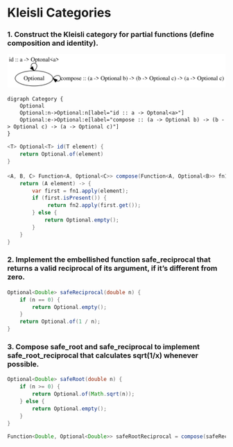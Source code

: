 # Kleisli Categories
### 1. Construct the Kleisli category for partial functions (define composition and identity).
![Graphviz output. Source code is listed in below in plaintext.](1.svg)
```graphviz
digraph Category {
	Optional
	Optional:n->Optional:n[label="id :: a -> Optonal<a>"]
	Optional:e->Optional:e[label="compose :: (a -> Optional b) -> (b -> Optional c) -> (a -> Optional c)"]
}
```

```java
<T> Optional<T> id(T element) {
	return Optional.of(element)
}

<A, B, C> Function<A, Optional<C>> compose(Function<A, Optional<B>> fn1, Function<B, Optional<C>> fn2) {
	return (A element) -> {
		var first = fn1.apply(element);
		if (first.isPresent()) {
			 return fn2.apply(first.get());
		} else {
			return Optional.empty();
		}
	}
}
```

### 2. Implement the embellished function safe_reciprocal that returns a valid reciprocal of its argument, if it’s different from zero.
```java
Optional<Double> safeReciprocal(double n) {
	if (n == 0) {
		return Optional.empty();
	}
	return Optional.of(1 / n);
}
```

### 3. Compose safe_root and safe_reciprocal to implement safe_root_reciprocal that calculates sqrt(1/x) whenever possible.
```java
Optional<Double> safeRoot(double n) {
	if (n >= 0) {
		return Optional.of(Math.sqrt(n));
	} else {
		return Optional.empty();
	}
}
```

```java
Function<Double, Optional<Double>> safeRootReciprocal = compose(safeReciprocal, safeRoot);
```
